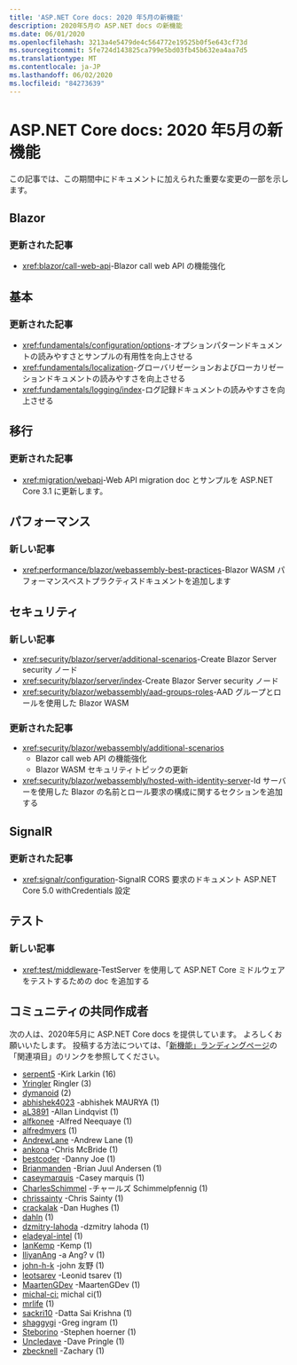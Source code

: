 ```yaml
---
title: 'ASP.NET Core docs: 2020 年5月の新機能'
description: 2020年5月の ASP.NET docs の新機能
ms.date: 06/01/2020
ms.openlocfilehash: 3213a4e5479de4c564772e19525b0f5e643cf73d
ms.sourcegitcommit: 5fe724d143825ca799e5bd03fb45b632ea4aa7d5
ms.translationtype: MT
ms.contentlocale: ja-JP
ms.lasthandoff: 06/02/2020
ms.locfileid: "84273639"
---
```

# <a name="aspnet-core-docs-whats-new-for-may-2020"></a>ASP.NET Core docs: 2020 年5月の新機能

この記事では、この期間中にドキュメントに加えられた重要な変更の一部を示します。

## <a name="blazor"></a>Blazor

### <a name="updated-articles"></a>更新された記事

- <xref:blazor/call-web-api>-Blazor call web API の機能強化

## <a name="fundamentals"></a>基本

### <a name="updated-articles"></a>更新された記事

- <xref:fundamentals/configuration/options>-オプションパターンドキュメントの読みやすさとサンプルの有用性を向上させる
- <xref:fundamentals/localization>-グローバリゼーションおよびローカリゼーションドキュメントの読みやすさを向上させる
- <xref:fundamentals/logging/index>-ログ記録ドキュメントの読みやすさを向上させる

## <a name="migration"></a>移行

### <a name="updated-articles"></a>更新された記事

- <xref:migration/webapi>-Web API migration doc とサンプルを ASP.NET Core 3.1 に更新します。

## <a name="performance"></a>パフォーマンス

### <a name="new-articles"></a>新しい記事

- <xref:performance/blazor/webassembly-best-practices>-Blazor WASM パフォーマンスベストプラクティスドキュメントを追加します

## <a name="security"></a>セキュリティ

### <a name="new-articles"></a>新しい記事

- <xref:security/blazor/server/additional-scenarios>-Create Blazor Server security ノード
- <xref:security/blazor/server/index>-Create Blazor Server security ノード
- <xref:security/blazor/webassembly/aad-groups-roles>-AAD グループとロールを使用した Blazor WASM

### <a name="updated-articles"></a>更新された記事

- <xref:security/blazor/webassembly/additional-scenarios>
  - Blazor call web API の機能強化
  - Blazor WASM セキュリティトピックの更新
- <xref:security/blazor/webassembly/hosted-with-identity-server>-Id サーバーを使用した Blazor の名前とロール要求の構成に関するセクションを追加する

## <a name="signalr"></a>SignalR

### <a name="updated-articles"></a>更新された記事

- <xref:signalr/configuration>-SignalR CORS 要求のドキュメント ASP.NET Core 5.0 withCredentials 設定

## <a name="testing"></a>テスト

### <a name="new-articles"></a>新しい記事

- <xref:test/middleware>-TestServer を使用して ASP.NET Core ミドルウェアをテストするための doc を追加する

## <a name="community-contributors"></a>コミュニティの共同作成者

次の人は、2020年5月に ASP.NET Core docs を提供しています。 よろしくお願いいたします。 投稿する方法については、「[新機能」ランディングページ](index.yml)の「関連項目」のリンクを参照してください。

- [serpent5](https://github.com/serpent5) -Kirk Larkin (16)
- [Yringler](https://github.com/yringler) Ringler (3)
- [dymanoid](https://github.com/dymanoid) (2)
- [abhishek4023](https://github.com/abhishek4023) -abhishek MAURYA (1)
- [aL3891](https://github.com/aL3891) -Allan Lindqvist (1)
- [alfkonee](https://github.com/alfkonee) -Alfred Neequaye (1)
- [alfredmyers](https://github.com/alfredmyers) (1)
- [AndrewLane](https://github.com/AndrewLane) -Andrew Lane (1)
- [ankona](https://github.com/ankona) -Chris McBride (1)
- [bestcoder](https://github.com/bestcoder) -Danny Joe (1)
- [Brianmanden](https://github.com/Brianmanden) -Brian Juul Andersen (1)
- [caseymarquis](https://github.com/caseymarquis) -Casey marquis (1)
- [CharlesSchimmel](https://github.com/CharlesSchimmel) -チャールズ Schimmelpfennig (1)
- [chrissainty](https://github.com/chrissainty) -Chris Sainty (1)
- [crackalak](https://github.com/crackalak) -Dan Hughes (1)
- [dahln](https://github.com/dahln) (1)
- [dzmitry-lahoda](https://github.com/dzmitry-lahoda) -dzmitry lahoda (1)
- [eladeyal-intel](https://github.com/eladeyal-intel) (1)
- [IanKemp](https://github.com/IanKemp) -Kemp (1)
- [IliyanAng](https://github.com/IliyanAng) -a Ang? v (1)
- [john-h-k](https://github.com/john-h-k) -john 友野 (1)
- [leotsarev](https://github.com/leotsarev) -Leonid tsarev (1)
- [MaartenGDev](https://github.com/MaartenGDev) -MaartenGDev (1)
- [michal-ci:](https://github.com/michal-ciechan) michal ci(1)
- [mrlife](https://github.com/mrlife) (1)
- [sackri10](https://github.com/sackri10) -Datta Sai Krishna (1)
- [shaggygi](https://github.com/shaggygi) -Greg ingram (1)
- [Steborino](https://github.com/Steborino) -Stephen hoerner (1)
- [Uncledave](https://github.com/UncleDave) -Dave Pringle (1)
- [zbecknell](https://github.com/zbecknell) -Zachary (1)
